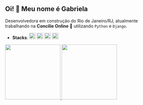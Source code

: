 ## Oi! 👋 Meu nome é Gabriela
Desenvolvedora em construção do Rio de Janeiro/RJ, atualmente trabalhando na **Concilie Online** :rocket: utilizando `Python` e `Django`. 
- **Stacks**: <a href="https://www.python.org/" title="Python"><img src="https://github.com/get-icon/geticon/raw/master/icons/python.svg" alt="Python" width="21px" height="21px"></a>   <a href="https://www.djangoproject.com/" title="Django"><img src="https://github.com/get-icon/geticon/raw/master/icons/django.svg" alt="Django" width="21px" height="21px"></a>   <a href="https://reactjs.org/" title="React"><img src="https://github.com/get-icon/geticon/raw/master/icons/react.svg" alt="React" width="21px" height="21px" ></a>   <a href="https://sass-lang.com/" title="Sass"><img src="https://github.com/get-icon/geticon/raw/master/icons/sass.svg" alt="Sass" width="21px" height="21px"></a>

<div>
<a href="https://github.com/gcruzdev">
<img height="180em" src="https://github-readme-stats.vercel.app/api/top-langs/?username=gcruzdev&layout=compact&langs_count=7&theme=dracula"/>
<img height="180em" src="https://github-readme-stats.vercel.app/api?username=gcruzdev&show_icons=true&theme=dracula&include_all_commits=true&count_private=true"/>
</div>
